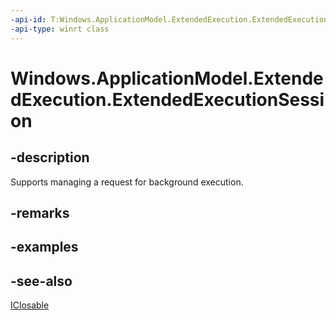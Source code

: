 ```yaml
---
-api-id: T:Windows.ApplicationModel.ExtendedExecution.ExtendedExecutionSession
-api-type: winrt class
---
```


<!-- Class syntax.
public class ExtendedExecutionSession : Windows.ApplicationModel.ExtendedExecution.IExtendedExecutionSession, Windows.Foundation.IClosable
-->

# Windows.ApplicationModel.ExtendedExecution.ExtendedExecutionSession

## -description
Supports managing a request for background execution.

## -remarks

## -examples

## -see-also
[IClosable](../windows.foundation/iclosable.md)